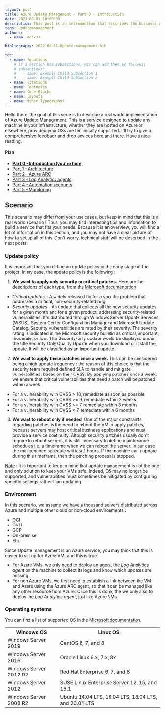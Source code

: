 ```yaml
---
layout: post
title: Azure Update Management - Part 0 - Introduction
date: 2021-08-01 10:00:00
description: This post is an introduction that describes the business environment
tags: updatemanagement
authors:
  - name: Molx32

bibliography: 2022-08-01-Update-management.bib

toc:
  - name: Equations
    # if a section has subsections, you can add them as follows:
    # subsections:
    #   - name: Example Child Subsection 1
    #   - name: Example Child Subsection 2
  - name: Citations
  - name: Footnotes
  - name: Code Blocks
  - name: Layouts
  - name: Other Typography?
---
```

Hello there, the goal of this serie is to describe a real world implementation of Azure Update Management. This is a service designed to update any machine in your infrastructure, whether they are hosted on Azure or elsewhere, provided your OSs are technically supported. I'll try to give a comprehensive feedback and drop advices here and there. Have a nice reading.

#### Plan
- <b>[Part 0 - Introduction (you're here)](/blog/2021/Update-management-00/)</b>
- [Part 1 - Architecture](/blog/2021/Update-management-01/)
- [Part 2 - Azure ARC](/blog/2021/Update-management-02/)
- [Part 3 - Log Analytics agents](/blog/2021/Update-management-03/)
- [Part 4 - Automation accounts](/blog/2021/Update-management-04/)
- [Part 5 - Monitoring](/blog/2021/Update-management-05/)

## <b>Scenario</b>
This scenario may differ from your use cases, but keep in mind that this is a real world scenario ! Thus, you may find interesting tips and information to build a service that fits your needs.
Because it is an overview, you will find a lot of information in this section, and you may not have a clear picture of how to set up all of this. Don't worry, technical stuff will be described in the next posts.
### Update policy
It is important that you define an update policy in the early stage of the project. In my case, the update policy is the following :
1. <b>We want to apply only security or critical patches.</b> Here are the descriptions of each type, from the [Microsoft documentation](https://docs.microsoft.com/en-us/troubleshoot/windows-client/deployment/standard-terminology-software-updates)
  - <i>Critical updates</i> - A widely released fix for a specific problem that addresses a critical, non-security-related bug.
  - <i>Security updates</i> - An update that collects all the new security updates for a given month and for a given product, addressing security-related vulnerabilities. It's distributed through Windows Server Update Services (WSUS), System Center Configuration Manager and Microsoft Update Catalog. Security vulnerabilities are rated by their severity. The severity rating is indicated in the Microsoft security bulletin as critical, important, moderate, or low. This Security-only update would be displayed under the title Security Only Quality Update when you download or install the update. It will be classified as an Important update.
2. <b>We want to apply those patches once a week.</b> This can be considered being a high update frequency : the reason of this choice is that the security team required defined SLA to handle and mitigate vulnerabilities, based on their [CVSS](https://www.first.org/cvss/). By applying patches once a week, we ensure that critical vulnerabilities that need a patch will be patched within a week.
  - For a vulnerability with CVSS > 10, remediate as soon as possible
  - For a vulnerability with CVSS >= 9, remediate within 2 weeks
  - For a vulnerability with CVSS >= 7, remediate within 3 months
  - For a vulnerability with CVSS < 7, remediate within 6 months
3. <b>We want to reboot only if needed.</b> One of the major constraints regarding patches is the need to reboot the VM to apply patches, because servers may host critical business applications and must provide a service continuity. Altough security patches usually don't require to reboot servers, it is still necessary to define maintenance schedules i.e. a timeframe when we can reboot the server. In our case the maintenance schedule will last 2 hours. If the machine can't update during this timeframe, then the patching process is stopped.

<u>Note</u> : it is important to keep in mind that update management is not the one and only solution to keep your VMs safe. Indeed, OS may no longer be supported, and vulnerabilities must sometimes be mitigated by configuring specific settings rather than updating.


### Environment
In this scenario, we assume we have a thousand servers distributed across Azure and multiple other cloud or non-cloud environments :
* OCI
* OVH
* GCP
* On-premise
* Etc.

Since Update management is an Azure service, you may think that this is easier to set up for Azure VM, and this is true.
* For Azure VMs, we only need to deploy an agent, the <i>Log Analytics agent</i> on the machine to collect its logs and know which updates are missing
* For non Azure VMs, we first need to establish a link between the VM and Azure using the Azure ARC agent, so that it can be managed like any other resource from Azure. Once this is done, the we only also to deploy the <i>Log Analytics agent</i>, just like Azure VMs.

### Operating systems
You can find a list of supported OS in the [Microsoft documentation](https://docs.microsoft.com/en-us/azure/automation/update-management/operating-system-requirements). 
<table class="t-border">
  <tr>
    <th>Windows OS</th>
    <th>Linux OS</th>
  </tr>
  <tr>
    <td>Windows Server 2019</td>
    <td>CentOS 6, 7, and 8</td>
  </tr>
  <tr>
    <td>Windows Server 2016</td>
    <td>Oracle Linux 6.x, 7.x, 8x</td>
  </tr>
  <tr>
    <td>Windows Server 2012 R2</td>
    <td>Red Hat Enterprise 6, 7, and 8</td>
  </tr>
  <tr>
    <td>Windows Server 2012</td>
    <td>SUSE Linux Enterprise Server 12, 15, and 15.1</td>
  </tr>
  <tr>
    <td>Windows Server 2008 R2</td>
    <td>Ubuntu 14.04 LTS, 16.04 LTS, 18.04 LTS, and 20.04 LTS</td>
  </tr>
</table>